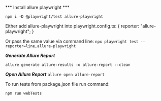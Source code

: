 *** Install allure playwright ***

`npm i -D @playwright/test allure-playwright`

Either add allure-playwright into playwright.config.ts:
{
  reporter: "allure-playwright";
}

Or pass the same value via command line:
`npx playwright test --reporter=line,allure-playwright`

***Generate Allure Report***

`allure generate allure-results -o allure-report --clean`

***Open Allure Report***
`allure open allure-report`


To run tests from package.json file run command:

`npm run webTests`